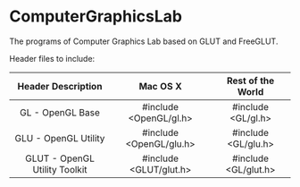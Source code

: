 ComputerGraphicsLab
===================

The programs of Computer Graphics Lab based on GLUT and FreeGLUT.

Header files to include:

|     **Header Description**    |       **Mac OS X**      | **Rest of the World**|
|:-----------------------------:|:-----------------------:|:--------------------:|
| GL - OpenGL Base              | #include <OpenGL/gl.h>  | #include <GL/gl.h>   |
| GLU - OpenGL Utility          | #include <OpenGL/glu.h> | #include <GL/glu.h>  |
| GLUT - OpenGL Utility Toolkit | #include <GLUT/glut.h>  | #include <GL/glut.h> |


